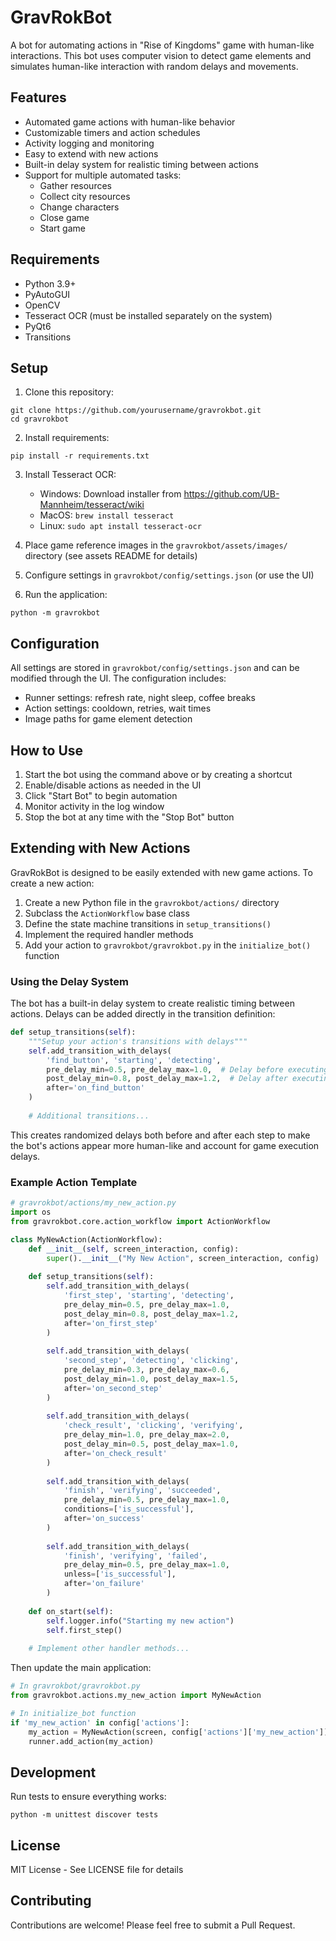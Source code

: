 # GravRokBot

A bot for automating actions in "Rise of Kingdoms" game with human-like interactions. This bot uses computer vision to detect game elements and simulates human-like interaction with random delays and movements.

## Features

- Automated game actions with human-like behavior
- Customizable timers and action schedules
- Activity logging and monitoring
- Easy to extend with new actions
- Built-in delay system for realistic timing between actions
- Support for multiple automated tasks:
  - Gather resources
  - Collect city resources
  - Change characters
  - Close game
  - Start game

## Requirements

- Python 3.9+
- PyAutoGUI
- OpenCV
- Tesseract OCR (must be installed separately on the system)
- PyQt6
- Transitions

## Setup

1. Clone this repository:
```
git clone https://github.com/yourusername/gravrokbot.git
cd gravrokbot
```

2. Install requirements:
```
pip install -r requirements.txt
```

3. Install Tesseract OCR:
   - Windows: Download installer from https://github.com/UB-Mannheim/tesseract/wiki
   - MacOS: `brew install tesseract`
   - Linux: `sudo apt install tesseract-ocr`

4. Place game reference images in the `gravrokbot/assets/images/` directory (see assets README for details)

5. Configure settings in `gravrokbot/config/settings.json` (or use the UI)

6. Run the application:
```
python -m gravrokbot
```

## Configuration

All settings are stored in `gravrokbot/config/settings.json` and can be modified through the UI. The configuration includes:

- Runner settings: refresh rate, night sleep, coffee breaks
- Action settings: cooldown, retries, wait times
- Image paths for game element detection

## How to Use

1. Start the bot using the command above or by creating a shortcut
2. Enable/disable actions as needed in the UI
3. Click "Start Bot" to begin automation
4. Monitor activity in the log window
5. Stop the bot at any time with the "Stop Bot" button

## Extending with New Actions

GravRokBot is designed to be easily extended with new game actions. To create a new action:

1. Create a new Python file in the `gravrokbot/actions/` directory
2. Subclass the `ActionWorkflow` base class
3. Define the state machine transitions in `setup_transitions()`
4. Implement the required handler methods
5. Add your action to `gravrokbot/gravrokbot.py` in the `initialize_bot()` function

### Using the Delay System

The bot has a built-in delay system to create realistic timing between actions. Delays can be added directly in the transition definition:

```python
def setup_transitions(self):
    """Setup your action's transitions with delays"""
    self.add_transition_with_delays(
        'find_button', 'starting', 'detecting',
        pre_delay_min=0.5, pre_delay_max=1.0,  # Delay before executing
        post_delay_min=0.8, post_delay_max=1.2,  # Delay after executing
        after='on_find_button'
    )
    
    # Additional transitions...
```

This creates randomized delays both before and after each step to make the bot's actions appear more human-like and account for game execution delays.

### Example Action Template

```python
# gravrokbot/actions/my_new_action.py
import os
from gravrokbot.core.action_workflow import ActionWorkflow

class MyNewAction(ActionWorkflow):
    def __init__(self, screen_interaction, config):
        super().__init__("My New Action", screen_interaction, config)
    
    def setup_transitions(self):
        self.add_transition_with_delays(
            'first_step', 'starting', 'detecting', 
            pre_delay_min=0.5, pre_delay_max=1.0,
            post_delay_min=0.8, post_delay_max=1.2,
            after='on_first_step'
        )
        
        self.add_transition_with_delays(
            'second_step', 'detecting', 'clicking',
            pre_delay_min=0.3, pre_delay_max=0.6,
            post_delay_min=1.0, post_delay_max=1.5, 
            after='on_second_step'
        )
        
        self.add_transition_with_delays(
            'check_result', 'clicking', 'verifying',
            pre_delay_min=1.0, pre_delay_max=2.0,
            post_delay_min=0.5, post_delay_max=1.0,  
            after='on_check_result'
        )
        
        self.add_transition_with_delays(
            'finish', 'verifying', 'succeeded', 
            pre_delay_min=0.5, pre_delay_max=1.0,
            conditions=['is_successful'], 
            after='on_success'
        )
        
        self.add_transition_with_delays(
            'finish', 'verifying', 'failed', 
            pre_delay_min=0.5, pre_delay_max=1.0,
            unless=['is_successful'], 
            after='on_failure'
        )
    
    def on_start(self):
        self.logger.info("Starting my new action")
        self.first_step()
    
    # Implement other handler methods...
```

Then update the main application:

```python
# In gravrokbot/gravrokbot.py
from gravrokbot.actions.my_new_action import MyNewAction

# In initialize_bot function
if 'my_new_action' in config['actions']:
    my_action = MyNewAction(screen, config['actions']['my_new_action'])
    runner.add_action(my_action)
```

## Development

Run tests to ensure everything works:

```
python -m unittest discover tests
```

## License

MIT License - See LICENSE file for details

## Contributing

Contributions are welcome! Please feel free to submit a Pull Request.

